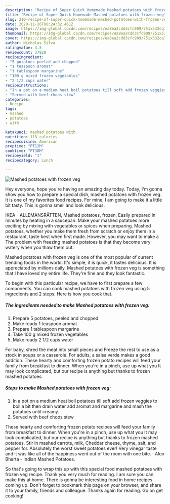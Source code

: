 ```yaml
---
description: "Recipe of Super Quick Homemade Mashed potatoes with frozen veg"
title: "Recipe of Super Quick Homemade Mashed potatoes with frozen veg"
slug: 210-recipe-of-super-quick-homemade-mashed-potatoes-with-frozen-veg
date: 2020-11-26T00:24:32.461Z
image: https://img-global.cpcdn.com/recipes/ea8ea2cdd3cfc909/751x532cq70/mashed-potatoes-with-frozen-veg-recipe-main-photo.jpg
thumbnail: https://img-global.cpcdn.com/recipes/ea8ea2cdd3cfc909/751x532cq70/mashed-potatoes-with-frozen-veg-recipe-main-photo.jpg
cover: https://img-global.cpcdn.com/recipes/ea8ea2cdd3cfc909/751x532cq70/mashed-potatoes-with-frozen-veg-recipe-main-photo.jpg
author: Nicholas Silva
ratingvalue: 4.5
reviewcount: 37828
recipeingredient:
- "5 potatoes peeled and chopped"
- "1 teaspoon aromat"
- "1 tablespoon margarine"
- "100 g mixed frozen vegetables"
- "2 1/2 cups water"
recipeinstructions:
- "In a pot on a medium heat boil potatoes till soft add frozen veggies to boil a bit then drain water add aromat and margarine and mash the potatoes until creamy."
- "Served with beef chops stew"
categories:
- Recipe
tags:
- mashed
- potatoes
- with

katakunci: mashed potatoes with 
nutrition: 118 calories
recipecuisine: American
preptime: "PT12M"
cooktime: "PT38M"
recipeyield: "1"
recipecategory: Lunch

---
```



![Mashed potatoes with frozen veg](https://img-global.cpcdn.com/recipes/ea8ea2cdd3cfc909/751x532cq70/mashed-potatoes-with-frozen-veg-recipe-main-photo.jpg)

Hey everyone, hope you're having an amazing day today. Today, I'm gonna show you how to prepare a special dish, mashed potatoes with frozen veg. It is one of my favorites food recipes. For mine, I am going to make it a little bit tasty. This is gonna smell and look delicious.

IKEA - ALLEMANSRÄTTEN, Mashed potatoes, frozen, Easily prepared in minutes by heating in a saucepan. Make your mashed potatoes more exciting by mixing with vegetables or spices when preparing. Mashed potatoes, whether you make them fresh from scratch or enjoy them in a restaurant, taste best when first made. However, you may want to make a The problem with freezing mashed potatoes is that they become very watery when you thaw them out.

Mashed potatoes with frozen veg is one of the most popular of current trending foods in the world. It's simple, it is quick, it tastes delicious. It is appreciated by millions daily. Mashed potatoes with frozen veg is something that I have loved my entire life. They're fine and they look fantastic.


To begin with this particular recipe, we have to first prepare a few components. You can cook mashed potatoes with frozen veg using 5 ingredients and 2 steps. Here is how you cook that.

<!--inarticleads1-->

##### The ingredients needed to make Mashed potatoes with frozen veg:

1. Prepare 5 potatoes, peeled and chopped
1. Make ready 1 teaspoon aromat
1. Prepare 1 tablespoon margarine
1. Take 100 g mixed frozen vegetables
1. Make ready 2 1/2 cups water


For baby, shred the meat into small pieces and Freeze the rest to use as a stock in soups or a casserole. For adults, a salsa verde makes a good addition. These hearty and comforting frozen potato recipes will feed your family from breakfast to dinner. When you&#39;re in a pinch, use up what you It may look complicated, but our recipe is anything but thanks to frozen mashed potatoes. 

<!--inarticleads2-->

##### Steps to make Mashed potatoes with frozen veg:

1. In a pot on a medium heat boil potatoes till soft add frozen veggies to boil a bit then drain water add aromat and margarine and mash the potatoes until creamy.
1. Served with beef chops stew


These hearty and comforting frozen potato recipes will feed your family from breakfast to dinner. When you&#39;re in a pinch, use up what you It may look complicated, but our recipe is anything but thanks to frozen mashed potatoes. Stir in mashed carrots, milk, Cheddar cheese, thyme, salt, and pepper for. Absolutely the worst sweet potatoes ever! Very vinegar taste and it was like all of the happiness went out of the room with one bite. · Aloo Bharta - Indian Mashed Potatoes. 

So that's going to wrap this up with this special food mashed potatoes with frozen veg recipe. Thank you very much for reading. I am sure you can make this at home. There is gonna be interesting food in home recipes coming up. Don't forget to bookmark this page on your browser, and share it to your family, friends and colleague. Thanks again for reading. Go on get cooking!
